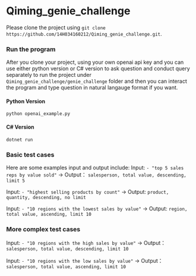 # Qiming_genie_challenge

Please clone the project using `git clone https://github.com/14H034160212/Qiming_genie_challenge.git`.

### Run the program
After you clone your project, using your own openai api key and you can use either python version or C# version to ask question and conduct query separately to run the project under `Qiming_genie_challenge/genie_challenge` folder and then you can interact the program and type question in natural langauge format if you want.

#### Python Version
`python openai_example.py` 

#### C# Version
`dotnet run` 

### Basic test cases
Here are some examples input and output include:
Input: `- "top 5 sales reps by value sold"` -> Output： `salesperson, total value, descending, limit 5`

Input: `- "highest selling products by count"` -> Output: `product, quantity, descending, no limit`

Input: `- "10 regions with the lowest sales by value"` -> Output: `region, total value, ascending, limit 10`

### More complex test cases
Input: `- "10 regions with the high sales by value"` -> Output： `salesperson, total value, descending, limit 10`

Input: `- "10 regions with the low sales by value"` -> Output： `salesperson, total value, ascending, limit 10`
